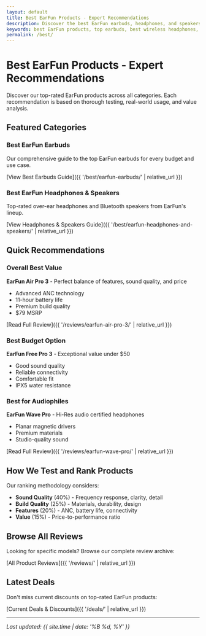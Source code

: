 ```yaml
---
layout: default
title: Best EarFun Products - Expert Recommendations
description: Discover the best EarFun earbuds, headphones, and speakers. Expert reviews and rankings to help you find your perfect audio device.
keywords: best EarFun products, top earbuds, best wireless headphones, EarFun reviews
permalink: /best/
---
```


# Best EarFun Products - Expert Recommendations

Discover our top-rated EarFun products across all categories. Each recommendation is based on thorough testing, real-world usage, and value analysis.

## Featured Categories

### Best EarFun Earbuds
Our comprehensive guide to the top EarFun earbuds for every budget and use case.

[View Best Earbuds Guide]({{ '/best/earfun-earbuds/' | relative_url }})

### Best EarFun Headphones & Speakers
Top-rated over-ear headphones and Bluetooth speakers from EarFun's lineup.

[View Headphones & Speakers Guide]({{ '/best/earfun-headphones-and-speakers/' | relative_url }})

## Quick Recommendations

### Overall Best Value
**EarFun Air Pro 3** - Perfect balance of features, sound quality, and price
- Advanced ANC technology
- 11-hour battery life
- Premium build quality
- $79 MSRP

[Read Full Review]({{ '/reviews/earfun-air-pro-3/' | relative_url }})

### Best Budget Option
**EarFun Free Pro 3** - Exceptional value under $50
- Good sound quality
- Reliable connectivity
- Comfortable fit
- IPX5 water resistance

### Best for Audiophiles
**EarFun Wave Pro** - Hi-Res audio certified headphones
- Planar magnetic drivers
- Premium materials
- Studio-quality sound

[Read Full Review]({{ '/reviews/earfun-wave-pro/' | relative_url }})

## How We Test and Rank Products

Our ranking methodology considers:

- **Sound Quality** (40%) - Frequency response, clarity, detail
- **Build Quality** (25%) - Materials, durability, design
- **Features** (20%) - ANC, battery life, connectivity
- **Value** (15%) - Price-to-performance ratio

## Browse All Reviews

Looking for specific models? Browse our complete review archive:

[All Product Reviews]({{ '/reviews/' | relative_url }})

## Latest Deals

Don't miss current discounts on top-rated EarFun products:

[Current Deals & Discounts]({{ '/deals/' | relative_url }})

---

*Last updated: {{ site.time | date: '%B %d, %Y' }}*
